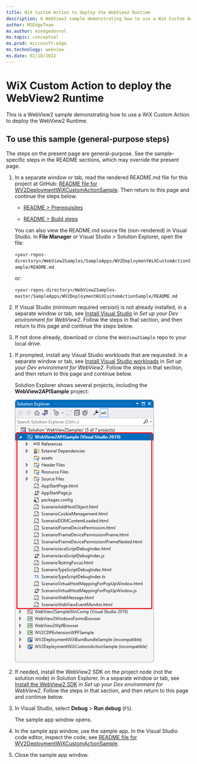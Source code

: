 ```yaml
---
title: WiX Custom Action to deploy the WebView2 Runtime
description: A WebView2 sample demonstrating how to use a WiX Custom Action to deploy the WebView2 Runtime.
author: MSEdgeTeam
ms.author: msedgedevrel
ms.topic: conceptual
ms.prod: microsoft-edge
ms.technology: webview
ms.date: 02/18/2022
---
```

# WiX Custom Action to deploy the WebView2 Runtime

This is a WebView2 sample demonstrating how to use a WiX Custom Action to deploy the WebView2 Runtime.


<!-- ====================================================================== -->
## To use this sample (general-purpose steps)

The steps on the present page are general-purpose.  See the sample-specific steps in the README sections, which may override the present page.

1. In a separate window or tab, read the rendered README.md file for this project at GitHub: [README file for WV2DeploymentWiXCustomActionSample](https://github.com/MicrosoftEdge/WebView2Samples/tree/master/SampleApps/WV2DeploymentWiXCustomActionSample#readme).  Then return to this page and continue the steps below.

   * [README > Prerequisites](https://github.com/MicrosoftEdge/WebView2Samples/tree/master/SampleApps/WV2DeploymentWiXCustomActionSample#prerequisites)

   * [README > Build steps](https://github.com/MicrosoftEdge/WebView2Samples/tree/master/SampleApps/WV2DeploymentWiXCustomActionSample#build-steps)

   You can also view the README.md source file (non-rendered) in Visual Studio.  In **File Manager** or Visual Studio > Solution Explorer, open the file:<!-- todo: is there a .md preview capability locally? -->

   `<your-repos-directory>/WebView2Samples/SampleApps/WV2DeploymentWiXCustomActionSample/README.md`

   or:

   `<your-repos-directory>/WebView2Samples-master/SampleApps/WV2DeploymentWiXCustomActionSample/README.md`

1. If Visual Studio (minimum required version) is not already installed, in a separate window or tab, see [Install Visual Studio](../how-to/machine-setup.md#install-visual-studio) in _Set up your Dev environment for WebView2_.  Follow the steps in that section, and then return to this page and continue the steps below.

1. If not done already, download or clone the `WebView2Sample` repo to your local drive.

<!-- 1. On your local drive, open the `.sln` file in Visual Studio, in the directory:

   *  `<your-repos-directory>/WebView2Samples/SampleApps/WV2DeploymentWiXCustomActionSample/WV2DeploymentWiXCustomActionSample.sln`

   or:

   *  `<your-repos-directory>/WebView2Samples-master/SampleApps/WV2DeploymentWiXCustomActionSample/WV2DeploymentWiXCustomActionSample.sln` -->

1. If prompted, install any Visual Studio workloads that are requested.  In a separate window or tab, see [Install Visual Studio workloads](../how-to/machine-setup.md#install-visual-studio-workloads) in _Set up your Dev environment for WebView2_.  Follow the steps in that section, and then return to this page and continue below.

   Solution Explorer shows several projects, including the **WebView2APISample** project:

   ![The WebView2APISample opened in Visual Studio in Solution Explorer.](media/webview2apisample-in-solution-explorer.png)

1. If needed, install the WebView2 SDK on the project node (not the solution node) in Solution Explorer.  In a separate window or tab, see [Install the WebView2 SDK](../how-to/machine-setup.md#install-the-webview2-sdk) in _Set up your Dev environment for WebView2_.  Follow the steps in that section, and then return to this page and continue below.

1. In Visual Studio, select **Debug** > **Run debug** (`F5`).

   The sample app window opens.

1. In the sample app window, use the sample app.  In the Visual Studio code editor, inspect the code; see [README file for WV2DeploymentWiXCustomActionSample](https://github.com/MicrosoftEdge/WebView2Samples/tree/master/SampleApps/WV2DeploymentWiXCustomActionSample#readme).

1. Close the sample app window.
